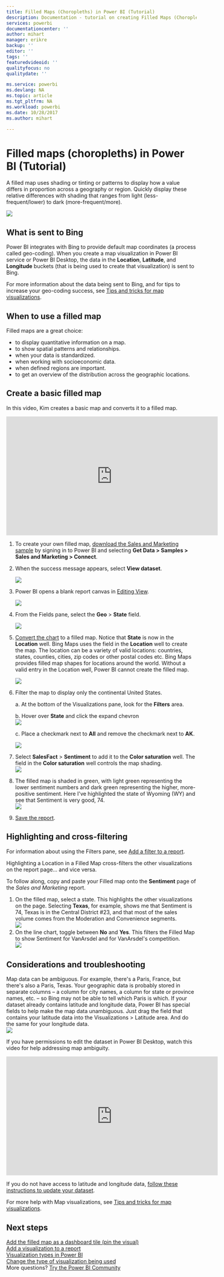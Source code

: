 ```yaml
---
title: Filled Maps (Choropleths) in Power BI (Tutorial)
description: Documentation - tutorial on creating Filled Maps (Choropleths) in Power BI
services: powerbi
documentationcenter: ''
author: mihart
manager: erikre
backup: ''
editor: ''
tags: ''
featuredvideoid: ''
qualityfocus: no
qualitydate: ''

ms.service: powerbi
ms.devlang: NA
ms.topic: article
ms.tgt_pltfrm: NA
ms.workload: powerbi
ms.date: 10/28/2017
ms.author: mihart

---
```

# Filled maps (choropleths) in Power BI (Tutorial)
A filled map uses shading or tinting or patterns to display how a value differs in proportion across a geography or region.  Quickly display these relative differences with shading that ranges from light (less-frequent/lower) to dark (more-frequent/more).    

![](media/powerbi-service-tutorial-filled-maps-choropleths/large_map.png)

## What is sent to Bing
Power BI integrates with Bing to provide default map coordinates (a process called geo-coding). When you create a map visualization in Power BI service or Power BI Desktop, the data in the **Location**, **Latitude**, and **Longitude** buckets (that is being used to create that visualization) is sent to Bing.

For more information about the data being sent to Bing, and for tips to increase your geo-coding success, see [Tips and tricks for map visualizations](powerbi-service-tips-and-tricks-for-power-bi-map-visualizations.md).

## When to use a filled map
Filled maps are a great choice:

* to display quantitative information on a map.
* to show spatial patterns and relationships.
* when your data is standardized.
* when working with socioeconomic data.
* when defined regions are important.
* to get an overview of the distribution across the geographic locations.

## Create a basic filled map
In this video, Kim creates a basic map and converts it to a filled map.

<iframe width="560" height="315" src="https://www.youtube.com/embed/ajTPGNpthcg" frameborder="0" allowfullscreen></iframe>


1. To create your own filled map, [download the Sales and Marketing sample](powerbi-sample-downloads.md) by signing in to Power BI and selecting **Get Data \> Samples \> Sales and Marketing \> Connect**.
2. When the success message appears, select **View dataset**. 
   
   ![](media/powerbi-service-tutorial-filled-maps-choropleths/power-bi-view-dataset.png)
3. Power BI opens a blank report canvas in [Editing View](powerbi-service-interact-with-a-report-in-editing-view.md).
   
    ![](media/powerbi-service-tutorial-filled-maps-choropleths/power-bi-blank-canvas.png)
4. From the Fields pane, select the **Geo** \> **State** field.    
   
   ![](media/powerbi-service-tutorial-filled-maps-choropleths/img002.png)
5. [Convert the chart](powerbi-service-change-the-type-of-visualization-in-a-report.md) to a filled map. Notice that **State** is now in the **Location** well. Bing Maps uses the field in the **Location** well to create the map.  The location can be a variety of valid locations: countries, states, counties, cities, zip codes or other postal codes etc. Bing Maps provides filled map shapes for locations around the world. Without a valid entry in the Location well, Power BI cannot create the filled map.  
   
   ![](media/powerbi-service-tutorial-filled-maps-choropleths/img003.png)
6. Filter the map to display only the continental United States.
   
   a.  At the bottom of the Visualizations pane, look for the **Filters** area.
   
   b.  Hover over **State** and click the expand chevron  
   ![](media/powerbi-service-tutorial-filled-maps-choropleths/img004.png)
   
   c.  Place a checkmark next to **All** and remove the checkmark next to **AK**.
   
   ![](media/powerbi-service-tutorial-filled-maps-choropleths/img005.png)
7. Select **SalesFact** \> **Sentiment** to add it to the **Color saturation** well. The field in the **Color saturation** well controls the map shading.  
   ![](media/powerbi-service-tutorial-filled-maps-choropleths/power-bi-color-saturation.png)
8. The filled map is shaded in green, with light green representing the lower sentiment numbers and dark green representing the higher, more-positive sentiment.  Here I've highlighted the state of Wyoming (WY) and see that Sentiment is very good, 74.  
   ![](media/powerbi-service-tutorial-filled-maps-choropleths/img007.png)
9. [Save the report](powerbi-service-save-a-report.md).

## Highlighting and cross-filtering
For information about using the Filters pane, see [Add a filter to a report](powerbi-service-add-a-filter-to-a-report.md).

Highlighting a Location in a Filled Map cross-filters the other visualizations on the report page... and vice versa. 

To follow along, copy and paste your Filled map onto the **Sentiment** page of the *Sales and Marketing* report. 

1. On the filled map, select a state.  This highlights the other visualizations on the page. Selecting **Texas**, for example, shows me that Sentiment is 74, Texas is in the Central District \#23, and that most of the sales volume comes from the Moderation and Convenience segments.   
   ![](media/powerbi-service-tutorial-filled-maps-choropleths/img008.png)
2. On the line chart, toggle between **No** and **Yes**. This filters the Filled Map to show Sentiment for VanArsdel and for VanArsdel's competition.  
   ![](media/powerbi-service-tutorial-filled-maps-choropleths/img009.gif)

## Considerations and troubleshooting
Map data can be ambiguous.  For example, there's a Paris, France, but there's also a Paris, Texas. Your geographic data is probably stored in separate columns – a column for city names, a column for state or province names, etc. – so Bing may not be able to tell which Paris is which. If your dataset already contains latitude and longitude data, Power BI has special fields to help make the map data unambiguous. Just drag the field that contains your latitude data into the Visualizations \> Latitude area.  And do the same for your longitude data.  
![](media/powerbi-service-tutorial-filled-maps-choropleths/PBI_Latitude.png) 

If you have permissions to edit the dataset in Power BI Desktop, watch this video for help addressing map ambiguity.

<iframe width="560" height="315" src="https://www.youtube.com/embed/Co2z9b-s_yM" frameborder="0" allowfullscreen></iframe>

If you do not have access to latitude and longitude data, [follow these instructions to update your dataset](https://support.office.com/article/Maps-in-Power-View-8A9B2AF3-A055-4131-A327-85CC835271F7).

For more help with Map visualizations, see [Tips and tricks for map visualizations](powerbi-service-tips-and-tricks-for-power-bi-map-visualizations.md).

## Next steps
[Add the filled map as a dashboard tile (pin the visual)](powerbi-service-dashboard-tiles.md)    
 [Add a visualization to a report](powerbi-service-add-visualizations-to-a-report-i.md)  
 [Visualization types in Power BI](powerbi-service-visualization-types-for-reports-and-q-and-a.md)    
 [Change the type of visualization being used](powerbi-service-change-the-type-of-visualization-in-a-report.md)      
More questions? [Try the Power BI Community](http://community.powerbi.com/)

